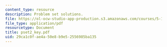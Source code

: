 ```yaml
---
content_type: resource
description: Problem set solutions.
file: https://ol-ocw-studio-app-production.s3.amazonaws.com/courses/5-13-organic-chemistry-ii-fall-2006/29ca1c0fae4a50e8b9e52556985ba135_pset2_key.pdf
file_type: application/pdf
resourcetype: Document
title: pset2_key.pdf
uid: 29ca1c0f-ae4a-50e8-b9e5-2556985ba135
---
```

